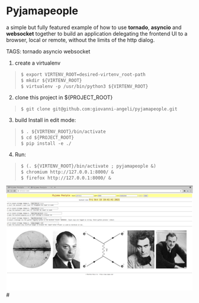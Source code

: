 # Pyjamapeople

a simple but fully featured example of how to use **tornado**, **asyncio** and **websocket** together 
to build an application delegating the frontend UI to a browser, local or remote,
without the limits of the http dialog.

TAGS: tornado asyncio websocket 

1. create a virtualenv 
>     $ export VIRTENV_ROOT=desired-virtenv_root-path
>     $ mkdir ${VIRTENV_ROOT}
>     $ virtualenv -p /usr/bin/python3 ${VIRTENV_ROOT}

2. clone this project in ${PROJECT_ROOT}
>     $ git clone git@github.com:giovanni-angeli/pyjamapeople.git

3. build Install in edit mode:
>     $ . ${VIRTENV_ROOT}/bin/activate
>     $ cd ${PROJECT_ROOT}               
>     $ pip install -e ./

4. Run:
>     $ (. ${VIRTENV_ROOT}/bin/activate ; pyjamapeople &)
>     $ chromium http://127.0.0.1:8000/ &
>     $ firefox http://127.0.0.1:8000/ &

![Screenshot](doc/Screenshot_2021-10-15_19-41-47.png)#

